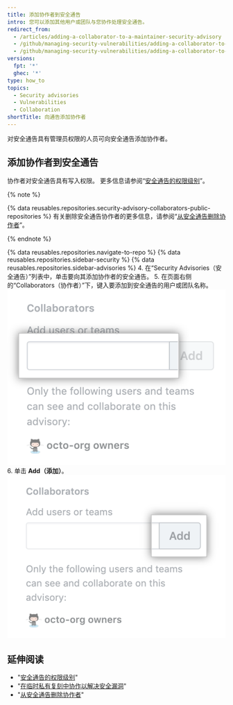 ```yaml
---
title: 添加协作者到安全通告
intro: 您可以添加其他用户或团队与您协作处理安全通告。
redirect_from:
  - /articles/adding-a-collaborator-to-a-maintainer-security-advisory
  - /github/managing-security-vulnerabilities/adding-a-collaborator-to-a-maintainer-security-advisory
  - /github/managing-security-vulnerabilities/adding-a-collaborator-to-a-security-advisory
versions:
  fpt: '*'
  ghec: '*'
type: how_to
topics:
  - Security advisories
  - Vulnerabilities
  - Collaboration
shortTitle: 向通告添加协作者
---
```


对安全通告具有管理员权限的人员可向安全通告添加协作者。

## 添加协作者到安全通告

协作者对安全通告具有写入权限。 更多信息请参阅“[安全通告的权限级别](/github/managing-security-vulnerabilities/permission-levels-for-security-advisories)”。

{% note %}

{% data reusables.repositories.security-advisory-collaborators-public-repositories %} 有关删除安全通告协作者的更多信息，请参阅“[从安全通告删除协作者](/github/managing-security-vulnerabilities/removing-a-collaborator-from-a-security-advisory)”。

{% endnote %}

{% data reusables.repositories.navigate-to-repo %}
{% data reusables.repositories.sidebar-security %}
{% data reusables.repositories.sidebar-advisories %}
4. 在“Security Advisories（安全通告）”列表中，单击要向其添加协作者的安全通告。
5. 在页面右侧的“Collaborators（协作者）”下，键入要添加到安全通告的用户或团队名称。 ![用于输入用户或团队名称的字段](/assets/images/help/security/add-collaborator-field.png)
6. 单击 **Add（添加）**。 ![添加按钮](/assets/images/help/security/security-advisory-add-collaborator-button.png)

## 延伸阅读

- "[安全通告的权限级别](/github/managing-security-vulnerabilities/permission-levels-for-security-advisories)"
- "[在临时私有复刻中协作以解决安全漏洞](/github/managing-security-vulnerabilities/collaborating-in-a-temporary-private-fork-to-resolve-a-security-vulnerability)"
- "[从安全通告删除协作者](/github/managing-security-vulnerabilities/removing-a-collaborator-from-a-security-advisory)"
